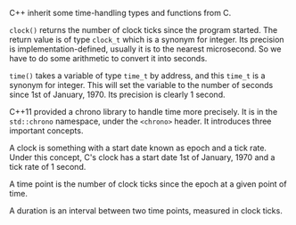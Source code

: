 
C++ inherit some time-handling types and functions from C.

`clock()` returns the number of clock ticks since the program started. The return value is of type `clock_t` which is a synonym for integer. Its precision is implementation-defined, usually it is to the nearest microsecond. So we have to do some arithmetic to convert it into seconds.

`time()` takes a variable of type `time_t` by address, and this `time_t` is a synonym for integer. This will set the variable to the number of seconds since 1st of January, 1970. Its precision is clearly 1 second.

C++11 provided a chrono library to handle time more precisely. It is in the `std::chrono` namespace, under the `<chrono>` header. It introduces three important concepts.

A clock is something with a start date known as epoch and a tick rate. Under this concept, C's clock has a start date 1st of January, 1970 and a tick rate of 1 second.

A time point is the number of clock ticks since the epoch at a given point of time.

A duration is an interval between two time points, measured in clock ticks.